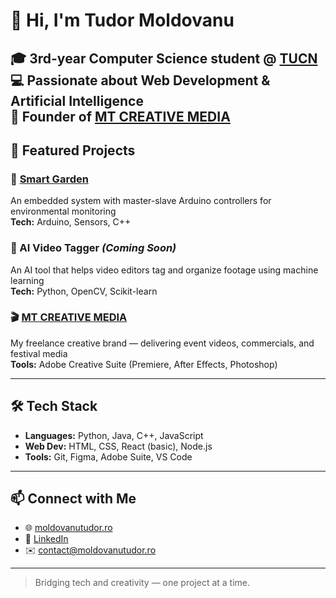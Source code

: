 # 👋 Hi, I'm Tudor Moldovanu

🎓 3rd-year Computer Science student @ [TUCN](https://www.utcluj.ro/en/)  
💻 Passionate about **Web Development** & **Artificial Intelligence**  
🎥 Founder of [MT CREATIVE MEDIA](https://moldovanutudor.ro)
---

## 🚀 Featured Projects

### 🌿 [Smart Garden](https://github.com/toids19/smart-garden)
An embedded system with master-slave Arduino controllers for environmental monitoring  
**Tech:** Arduino, Sensors, C++

### 🧠 AI Video Tagger *(Coming Soon)*
An AI tool that helps video editors tag and organize footage using machine learning  
**Tech:** Python, OpenCV, Scikit-learn

### 🎬 [MT CREATIVE MEDIA](https://moldovanutudor.ro)
My freelance creative brand — delivering event videos, commercials, and festival media  
**Tools:** Adobe Creative Suite (Premiere, After Effects, Photoshop)

---

## 🛠 Tech Stack

- **Languages:** Python, Java, C++, JavaScript
- **Web Dev:** HTML, CSS, React (basic), Node.js
- **Tools:** Git, Figma, Adobe Suite, VS Code

---

## 📫 Connect with Me

- 🌐 [moldovanutudor.ro](https://moldovanutudor.ro)
- 💼 [LinkedIn](https://www.linkedin.com/in/moldovanu-tudor-b162b2207/)
- ✉️ contact@moldovanutudor.ro

---

> Bridging tech and creativity — one project at a time.
